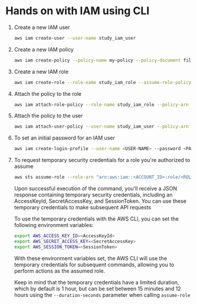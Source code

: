 # Hands on with IAM using CLI

1. Create a new IAM user
    ```bash
    aws iam create-user --user-name study_iam_user
    ```
2. Create a new IAM policy
    ```bash
    aws iam create-policy --policy-name my-policy --policy-document file://policy.json
    ```
3. Create a new IAM role
    ```bash
    aws iam create-role --role-name study_iam_role --assume-role-policy-document file://role_document.json
    ```
4. Attach the policy to the role
    ```bash
    aws iam attach-role-policy --role-name study_iam_role --policy-arn <policy-arn>
    ```
5. Attach the policy to the user
    ```bash
    aws iam attach-user-policy --user-name study_iam_user --policy-arn <policy-arn>
    ```
6. To set an initial password for an IAM user
    ```bash
    aws iam create-login-profile --user-name <USER-NAME> --password <PASSWORD> --no-password-reset-required
    ```
7. To request temporary security credentials for a role you're authorized to assume

    ```bash
    aws sts assume-role --role-arn "arn:aws:iam::<ACCOUNT_ID>:role/<ROLE_NAME>" --role-session-name "MySession"
    ```

    Upon successful execution of the command, you'll receive a JSON response containing temporary security credentials, including an AccessKeyId, SecretAccessKey, and SessionToken. You can use these temporary credentials to make subsequent API requests

    To use the temporary credentials with the AWS CLI, you can set the following environment variables:

    ```bash
    export AWS_ACCESS_KEY_ID=<AccessKeyId>
    export AWS_SECRET_ACCESS_KEY=<SecretAccessKey>
    export AWS_SESSION_TOKEN=<SessionToken>
    ```

    With these environment variables set, the AWS CLI will use the temporary credentials for subsequent commands, allowing you to perform actions as the assumed role.

    Keep in mind that the temporary credentials have a limited duration, which by default is 1 hour, but can be set between 15 minutes and 12 hours using the `--duration-seconds` parameter when calling `assume-role`